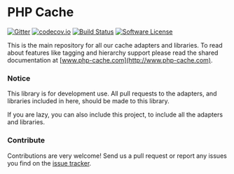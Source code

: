 # PHP Cache
[![Gitter](https://badges.gitter.im/php-cache/cache.svg)](https://gitter.im/php-cache/cache?utm_source=badge&utm_medium=badge&utm_campaign=pr-badge) [![codecov.io](https://codecov.io/github/php-cache/cache/coverage.svg?branch=master)](https://codecov.io/github/php-cache/cache?branch=master) [![Build Status](https://travis-ci.org/php-cache/cache.svg?branch=master)](https://travis-ci.org/php-cache/cache) [![Software License](https://img.shields.io/badge/license-MIT-brightgreen.svg?style=flat-square)](LICENSE)

This is the main repository for all our cache adapters and libraries. To read about 
features like tagging and hierarchy support please read the shared documentation at [www.php-cache.com](http://www.php-cache.com). 

### Notice

This library is for development use. All pull requests to the adapters, and libraries included in here, should be made to this library.

If you are lazy, you can also include this project, to include all the adapters and libraries.

### Contribute

Contributions are very welcome! Send us a pull request or report any issues you find on the [issue tracker](http://issues.php-cache.com).
